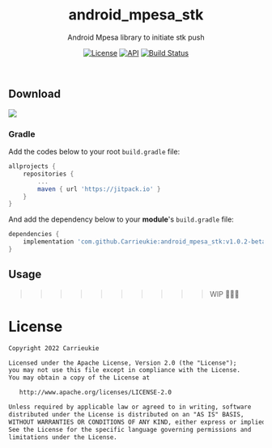 <h1 align="center">android_mpesa_stk</h1>

<p align="center">Android Mpesa library to initiate stk push</p>

<p align="center">
    <a href="https://opensource.org/licenses/Apache-2.0"><img alt="License" src="https://img.shields.io/badge/License-Apache%202.0-blue.svg"/></a>
  <a href="https://android-arsenal.com/api?level=21+"><img alt="API" src="https://img.shields.io/badge/API-15%2B-brightgreen.svg?style=flat"/></a>
  <a href="https://github.com/skydoves/AndroidVeil/actions"><img alt="Build Status" src="https://github.com/skydoves/TransformationLayout/workflows/Android%20CI/badge.svg"/></a> 
</p><br>

## Download
[![](https://jitpack.io/v/Carrieukie/android_mpesa_stk.svg)](https://jitpack.io/#Carrieukie/android_mpesa_stk)

### Gradle
Add the codes below to your root `build.gradle` file:
```gradle
allprojects {
    repositories {
        ...
        maven { url 'https://jitpack.io' }
    }
}
```

And add the dependency below to your **module**'s `build.gradle` file:

```gradle
dependencies {
    implementation 'com.github.Carrieukie:android_mpesa_stk:v1.0.2-beta'
}
```

## Usage
>>>>>>>>>> WIP 🔨🔨🔨

# License
```xml
Copyright 2022 Carrieukie

Licensed under the Apache License, Version 2.0 (the "License");
you may not use this file except in compliance with the License.
You may obtain a copy of the License at

   http://www.apache.org/licenses/LICENSE-2.0

Unless required by applicable law or agreed to in writing, software
distributed under the License is distributed on an "AS IS" BASIS,
WITHOUT WARRANTIES OR CONDITIONS OF ANY KIND, either express or implied.
See the License for the specific language governing permissions and
limitations under the License.
```
